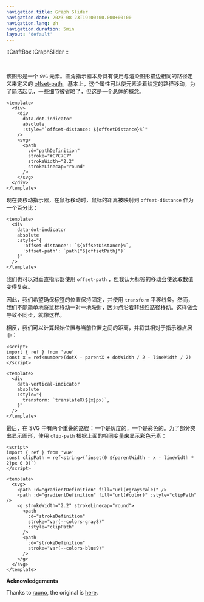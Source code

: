 ```yaml
---
navigation.title: Graph Slider
navigation.date: 2023-08-23T19:00:00.000+00:00
navigation.lang: zh
navigation.duration: 5min
layout: 'default'
---
```


::CraftBox
:GraphSlider
::

<br />

该图形是一个 `SVG` 元素。圆角指示器本身具有使用与渲染图形描边相同的路径定义来定义的 [offset-path](https://developer.mozilla.org/en-US/docs/Web/CSS/offset-path)。基本上，这个属性可以使元素沿着给定的路径移动。为了简洁起见，一些细节被省略了，但这是一个总体的概念。

```vue
<template>
  <div>
    <div
      data-dot-indicator
      absolute
      :style="`offset-distance: ${offsetDistance}%`"
    />
    <svg>
      <path
        :d="pathDefinition"
        stroke="#C7C7C7"
        strokeWidth="2.2"
        strokeLinecap="round"
      />
    </svg>
  </div>
</template>
```

现在要移动指示器，在鼠标移动时，鼠标的距离被映射到 `offset-distance` 作为一个百分比：

```vue
<template>
  <div
    data-dot-indicator
    absolute
    :style="{
      'offset-distance': `${offsetDistance}%`,
      'offset-path': `path("${offsetPath}")`
    }"
  />
</template>
```

我们也可以对垂直指示器使用 `offset-path` ，但我认为标签的移动会使读取数值变得复杂。

因此，我们希望确保标签的位置保持固定，并使用 `transform` 平移线条。然而，我们不能简单地将鼠标移动一对一地映射，因为点沿着非线性路径移动。这样做会导致不同步，就像这样。

相反，我们可以计算起始位置与当前位置之间的距离，并将其相对于指示器点居中：

```vue
<script>
import { ref } from 'vue'
const x = ref<number>(dotX - parentX + dotWidth / 2 - lineWidth / 2)
</script>

<template>
  <div
    data-vertical-indicator
    absolute
    :style="{
      transform: `translateX(${x}px)`,
    }"
  />
</template>
```

最后，在 SVG 中有两个重叠的路径：一个是灰度的，一个是彩色的。为了部分突出显示图形，使用 `clip-path` 根据上面的相同变量来显示彩色元素：

```vue
<script>
import { ref } from 'vue'
const clipPath = ref<string>(`inset(0 ${parentWidth - x - lineWidth * 2}px 0 0)`)
</script>

<template>
  <svg>
    <path :d="gradientDefinition" fill="url(#grayscale)" />
    <path :d="gradientDefinition" fill="url(#color)" :style="clipPath" />
    <g strokeWidth="2.2" strokeLinecap="round">
      <path
        :d="strokeDefinition"
        stroke="var(--colors-gray8)"
        :style="clipPath"
      />
      <path
        :d="strokeDefinition"
        stroke="var(--colors-blue9)"
      />
    </g>
  </svg>
</template>
```


**Acknowledgements**

Thanks to [rauno](https://twitter.com/raunofreiberg), the original is [here](https://rauno.me/craft/graph-slider).
